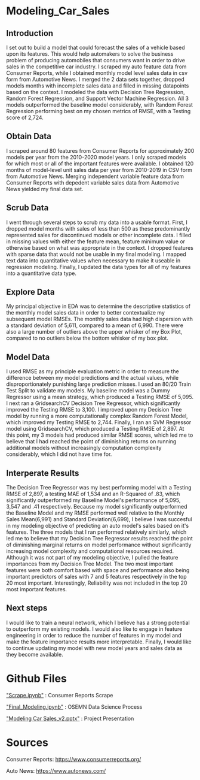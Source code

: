 # Modeling_Car_Sales
## Introduction
I set out to build a model that could forecast the sales of a vehicle based upon its features.  This would help automakers to solve the business problem of producing automobiles that consumers want in order to drive sales in the competitive car industry.  I scraped my auto feature data from Consumer Reports, while I obtained monthly model level sales data in csv form from Automotive News.  I merged the 2 data sets together, dropped models months with incomplete sales data and filled in missing datapoints based on the context.  I modeled the data with Decision Tree Regression, Random Forest Regression, and Support Vector Machine Regression.  All 3 models outperformed the baseline model considerably, with Random Forest Regression performing best on my chosen metrics of RMSE, with a Testing score of 2,724.

## Obtain Data
I scraped around 80 features from Consumer Reports for approximately 200 models per year from the 2010-2020 model years.  I only scraped models for which most or all of the important features were available.  I obtained 120 months of model-level unit sales data per year from 2010-2019 in CSV form from Automotive News.  Merging independent variable feature data from Consumer Reports with depedent variable sales data from Automotive News yielded my final data set.

## Scrub Data
I went through several steps to scrub my data into a usable format.  First, I dropped model months with sales of less than 500 as these predominantly represented sales for discontinued models or other incomplete data.  I filled in missing values with either the feature mean, feature minimum value or otherwise based on what was appropriate in the context.  I dropped features with sparse data that would not be usable in my final modeling.  I mapped 
text data into quantitative values when necessary to make it useable in regression modeling.  Finally, I updated the data types for all of my features into a quantitative data type.

## Explore Data
My principal objective in EDA was to determine the descriptive statistics of the monthly model sales data in order to better contextualize my subsequent model RMSEs.  The monthly sales data had high dispersion with a standard deviation of 5,611, compared to a mean of 6,990.  There were also a large number of outliers above the upper whisker of my Box Plot, compared to no outliers below the bottom whisker of my box plot.

## Model Data
I used RMSE as my principle evaluation metric in order to measure the difference between my model predictions and the actual values, while disproportionately punishing large prediction misses.  I used an 80/20 Train Test Split to validate my models.  My baseline model was a Dummy Regressor using a mean strategy, which produced a Testing RMSE of 5,095.  I next ran a GridsearchCV Decision Tree Regressor, which significantly improved the Testing RMSE to 3,100.  I improved upon my Decision Tree model by running a more computationally complex Random Forest Model, which improved my Testing RMSE to 2,744.  Finally, I ran an SVM Regressor model using GridsearchCV, which produced a Testing RMSE of 2,897.  At this point, my 3 models had produced similar RMSE scores, which led me to believe that I had reached the point of diminishing returns on running additional models without increasingly computation complexity considerably, which I did not have time for.

## Interperate Results
The Decision Tree Regressor was my best performing model with a Testing RMSE of 2,897, a testing MAE of 1,534 and an R-Squared of .83, which significantly outperformed my Baseline Model's performance of 5,095, 3,547 and .41 respectively.  Because my model significantly outperformed the Baseline Model and my RMSE performed well relative to the Monthly Sales Mean(6,991) and Standard Deviation(6,699), I believe I was succesful in my modeling objective of predicting an auto model's sales based on it's features.  The three models that I ran performed relatively similarly, which led me to believe that my Decision Tree Regressor results reached the point of diminishing marginal returns on model performance without significantly increasing model complexity and computational resources required.  Although it was not part of my modeling objective, I pulled the feature importances from my Decision Tree Model.  The two most important features were both comfort based with space and performance also being important predictors of sales with 7 and 5 features respectively in the top 20 most important.  Interestingly, Reliability was not included in the top 20 most important features.

## Next steps
I would like to train a neural network, which I believe has a strong potential to outperform my existing models.  I would also like to engage in feature engineering in order to reduce the number of features in my model and make the feature importance results more interpretable.  Finally, I would like to continue updating my model with new model years and sales data as they become available.

# Github Files
["Scrape.ipynb"]("https://github.com/blantj/Modeling_Car_Sales/blob/master/Scrape.ipynb") :  Consumer Reports Scrape

["Final_Modeling.ipynb"]("https://github.com/blantj/Modeling_Car_Sales/blob/master/Final_Modeling.ipynb") :  OSEMN Data Science Process

["Modeling Car Sales_v2.pptx"]("https://github.com/blantj/Modeling_Car_Sales/blob/master/Modeling%20Car%20Sales_v2.pptx") :  Project Presentation

# Sources
Consumer Reports: https://www.consumerreports.org/

Auto News: https://www.autonews.com/
